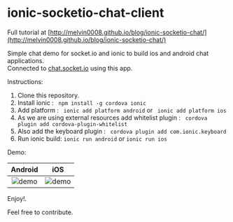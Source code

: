 # ionic-socketio-chat-client

Full tutorial at [http://melvin0008.github.io/blog/ionic-socketio-chat/](http://melvin0008.github.io/blog/ionic-socketio-chat/)

Simple chat demo for socket.io and ionic to build ios and android chat applications.    
Connected to [chat.socket.io](http://socket.io/demos/chat/) using this app.

Instructions:   
1. Clone this repository.    
2. Install ionic : ``` npm install -g cordova ionic```    
3. Add platform : ``` ionic add platform android``` or ``` ionic add platform ios```    
4. As we are using external resources add whitelist plugin : ``` cordova plugin add cordova-plugin-whitelist```    
5. Also add the keyboard plugin : ``` cordova plugin add com.ionic.keyboard```   
6. Run ionic build: ```ionic run android``` or ```ionic run ios```      

Demo:   

|   Android             |  iOS |    
| :-------------------------: | :-------------------------: |     
| ![demo](../master/image/demo.gif?raw=true)  |  ![demo](../master/image/ios.gif?raw=true)  |


Enjoy!.    

Feel free to contribute.


